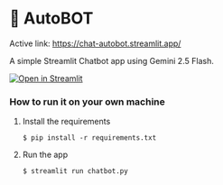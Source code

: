 # 💬 AutoBOT

Active link: https://chat-autobot.streamlit.app/

A simple Streamlit Chatbot app using Gemini 2.5 Flash.

[![Open in Streamlit](https://static.streamlit.io/badges/streamlit_badge_black_white.svg)](https://chatbot-template.streamlit.app/)

### How to run it on your own machine

1. Install the requirements

   ```
   $ pip install -r requirements.txt
   ```

2. Run the app

   ```
   $ streamlit run chatbot.py
   ```
